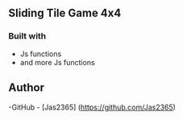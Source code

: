 ## Sliding Tile Game 4x4

### Built with 
 - Js functions
 - and more Js functions

## Author 
  -GitHub - [Jas2365] (https://github.com/Jas2365)
